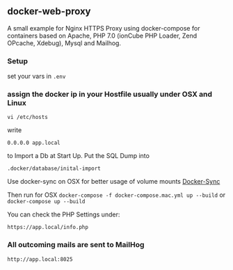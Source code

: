 ## docker-web-proxy
A small example for Nginx HTTPS Proxy using docker-compose 
for containers based on Apache, PHP 7.0 (ionCube PHP Loader, Zend OPcache, Xdebug), Mysql and Mailhog.

### Setup

set your vars in ``.env``

    
### assign the docker ip in your Hostfile usually under OSX and Linux

    vi /etc/hosts
    
write

    0.0.0.0 app.local
    
to Import a Db at Start Up. Put the SQL Dump into

    .docker/database/inital-import

Use docker-sync on OSX for better usage of volume mounts
[Docker-Sync](http://jamescowie.me/blog/2016/12/Docker-Sync/)

Then run for OSX ```docker-compose -f docker-compose.mac.yml up --build``` or ```docker-compose up --build```
    
You can check the PHP Settings under:
    
    https://app.local/info.php
    
### All outcoming mails are sent to MailHog ###
    
    http://app.local:8025
   
